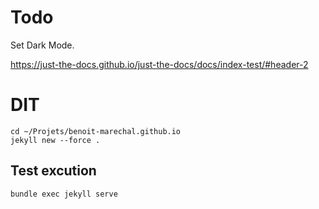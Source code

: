 

# Todo 

Set Dark Mode.

https://just-the-docs.github.io/just-the-docs/docs/index-test/#header-2


# DIT

```shell
cd ~/Projets/benoit-marechal.github.io
jekyll new --force .
```


## Test excution 

```shell
bundle exec jekyll serve
```

